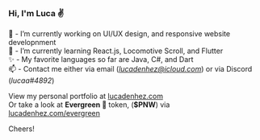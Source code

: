 ### Hi, I'm Luca ✌️

🦊 - I’m currently working on UI/UX design, and responsive website developnment\
🥒 - I’m currently learning React.js, Locomotive Scroll, and Flutter\
✨ - My favorite languages so far are Java, C#, and Dart\
📫 - Contact me either via email (*lucadenhez@icloud.com*) or via Discord (*lucaa#4892*)

View my personal portfolio at [lucadenhez.com](https://lucadenhez.com)\
Or take a look at **Evergreen 🌲** token, (**$PNW**) via [lucadenhez.com/evergreen](https://lucadenhez.com/evergreen)

Cheers!

<!--**lucadenhez/lucadenhez** is a ✨ _special_ ✨ repository because its `README.md` (this file) appears on your GitHub profile.-->
